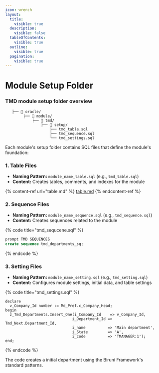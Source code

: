 ```yaml
---
icon: wrench
layout:
  title:
    visible: true
  description:
    visible: false
  tableOfContents:
    visible: true
  outline:
    visible: true
  pagination:
    visible: true
---
```


# Module Setup Folder

### TMD module setup folder overview

```
   ├── 📁 oracle/
        ├── 📁 module/
            ├── 📁 tmd/
                ├── 📁 setup/
                    ├── tmd_table.sql
                    ├── tmd_sequence.sql    
                    └── tmd_settings.sql 
```

Each module's setup folder contains SQL files that define the module's foundation:

### **1. Table Files**

* **Naming Pattern:** `module_name_table.sql` (e.g., `tmd_table.sql`)
* **Content:** Creates tables, comments, and indexes for the module

{% content-ref url="table.md" %}
[table.md](table.md)
{% endcontent-ref %}

### **2. Sequence Files**

* **Naming Pattern:** `module_name_sequence.sql` (e.g., `tmd_sequence.sql`)
* **Content:** Creates sequences related to the module

{% code title="tmd_sequcene.sql" %}
```sql
prompt TMD SEQUENCES
create sequence tmd_departments_sq;
```
{% endcode %}

### **3. Setting Files**

* **Naming Pattern:** `module_name_setting.sql` (e.g., `tmd_setting.sql`)
* **Content:** Configures module settings, initial data, and table settings

{% code title="tmd_settings.sql" %}
```
declare
  v_Company_Id number := Md_Pref.c_Company_Head;
begin
  z_Tmd_Departments.Insert_One(i_Company_Id    => v_Company_Id,
                              i_Department_Id => Tmd_Next.Department_Id,
                              i_name          => 'Main department',
                              i_State         => 'A',
                              i_code          => 'TMANAGER:1');
end;
```
{% endcode %}

The code creates a initial department using the Biruni Framework's standard patterns.
